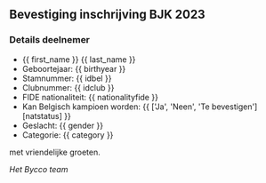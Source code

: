 ## Bevestiging inschrijving BJK 2023

### Details deelnemer

 - {{ first_name }} {{ last_name }}
 - Geboortejaar: {{ birthyear }}
 - Stamnummer: {{ idbel }}
 - Clubnummer: {{ idclub }}
 - FIDE nationaliteit: {{ nationalityfide }}
 - Kan Belgisch kampioen worden: {{ ['Ja', 'Neen', 'Te bevestigen'][natstatus] }}
 - Geslacht: {{ gender }}
 - Categorie: {{ category }}


met vriendelijke groeten.

_Het Bycco team_
